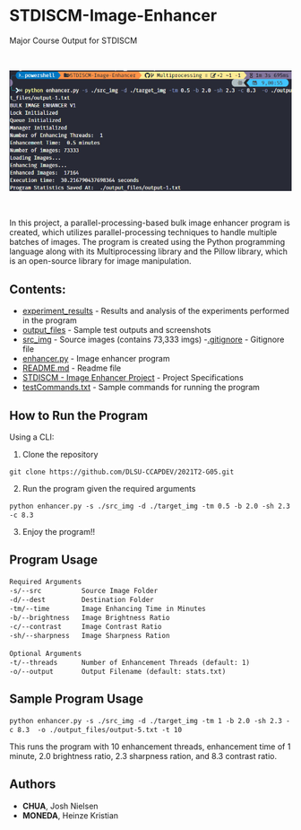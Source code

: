 # STDISCM-Image-Enhancer

Major Course Output for STDISCM

<br/><p align="center"><img src="./output_files/output-1.png"></p><br/>

In this project, a parallel-processing-based bulk image enhancer program is created, which utilizes parallel-processing techniques to handle multiple batches of images. The program is created using the Python programming language along with its Multiprocessing library and the Pillow library, which is an open-source library for image manipulation.

## Contents:

- [experiment_results](experiment_results) - Results and analysis of the experiments performed in the program
- [output_files](output_files) - Sample test outputs and screenshots
- [src_img](src_img) - Source images (contains 73,333 imgs) -[.gitignore](.gitignore) - Gitignore file
- [enhancer.py](enhancer.py) - Image enhancer program
- [README.md](README.md) - Readme file
- [STDISCM - Image Enhancer Project]() - Project Specifications
- [testCommands.txt](testCommands.txt) - Sample commands for running the program

## How to Run the Program

Using a CLI:

1. Clone the repository

```
git clone https://github.com/DLSU-CCAPDEV/2021T2-G05.git
```

2. Run the program given the required arguments

```
python enhancer.py -s ./src_img -d ./target_img -tm 0.5 -b 2.0 -sh 2.3 -c 8.3
```

3. Enjoy the program!!

## Program Usage

```
Required Arguments
-s/--src          Source Image Folder
-d/--dest         Destination Folder
-tm/--time        Image Enhancing Time in Minutes
-b/--brightness   Image Brightness Ratio
-c/--contrast     Image Contrast Ratio
-sh/--sharpness   Image Sharpness Ration

Optional Arguments
-t/--threads      Number of Enhancement Threads (default: 1)
-o/--output       Output Filename (default: stats.txt)
```

## Sample Program Usage

```
python enhancer.py -s ./src_img -d ./target_img -tm 1 -b 2.0 -sh 2.3 -c 8.3  -o ./output_files/output-5.txt -t 10
```

This runs the program with 10 enhancement threads, enhancement time of 1 minute, 2.0 brightness ratio, 2.3 sharpness ration, and 8.3 contrast ratio.

## Authors

- **CHUA**, Josh Nielsen
- **MONEDA**, Heinze Kristian
